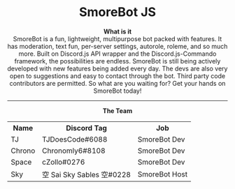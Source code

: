 <html>
<div align="center">
<h1>SmoreBot JS</h1>

<b> What is it </b><br>
SmoreBot is a fun, lightweight, multipurpose bot packed with features. It has moderation, text fun, per-server settings, autorole, roleme, and so much more. Built on Discord.js API wrapper and the Discord.js-Commando framework, the possibilities are endless. SmoreBot is still being actively developed with new features being added every day. The devs are also very open to suggestions and easy to contact through the bot. Third party code contributors are permitted. So what are you waiting for? Get your hands on SmoreBot today!

<hr>

<b>The Team</b>
 <table style="width:100%">
  <tr>
    <th>Name</th>
    <th>Discord Tag</th>
    <th>Job</th>
  </tr>
  <tr>
    <td>TJ</td>
    <td>TJDoesCode#6088</td>
    <td>SmoreBot Dev</td>
  </tr>
  <tr>
    <td>Chrono</td>
    <td>Chronomly6#8108</td>
    <td>SmoreBot Dev</td>
  </tr>
  <tr>
    <td>Space</td>
    <td>cZollo#0276</td>
    <td>SmoreBot Dev</td>
  </tr>
  <tr>
    <td>Sky</td>
    <td>空 Sai Sky Sables 空#0228</td>
    <td>SmoreBot Host</td>
  </tr>
</table> 
</div>
</html>
